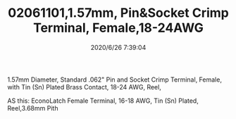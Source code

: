 ﻿---
layout: post 
title: 02061101,1.57mm, Pin&Socket Crimp Terminal, Female,18-24AWG
tags: 
categories: housing-terminal
overview: 1.57mm Diameter, Standard .062" Pin and Socket Crimp Terminal, Female, with Tin (Sn) Plated Brass Contact, 18-24 AWG, Reel,
series: 1625
part_number: 02061101
thumb_img: static/202006/338-thumb-20200626154010.jpg
small_img: static/202006/338-20200626154010.jpg
date: 2020/6/26 7:39:04
---


<p>
	1.57mm Diameter, Standard .062" Pin and Socket Crimp Terminal, Female, with Tin (Sn) Plated Brass Contact, 18-24 AWG, Reel,
</p>
<p>
	AS this: EconoLatch Female Terminal, 16-18 AWG, Tin (Sn) Plated, Reel,3.68mm Pith
</p>
